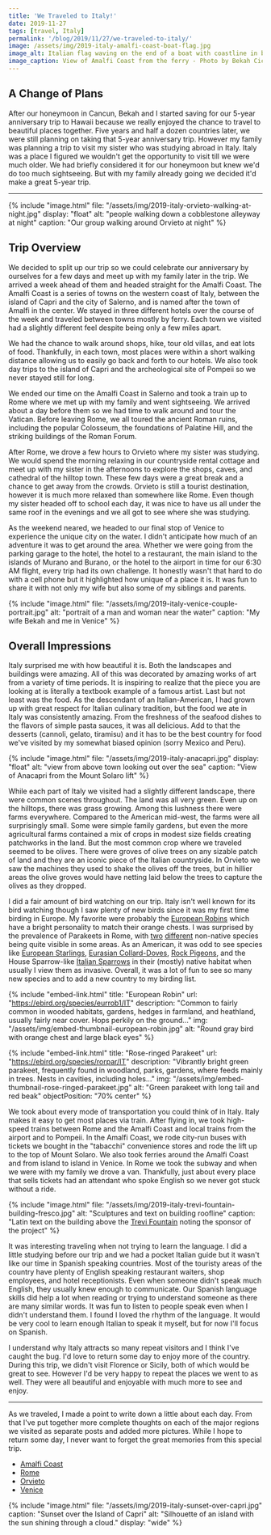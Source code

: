 ```yaml
---
title: 'We Traveled to Italy!'
date: 2019-11-27
tags: [travel, Italy]
permalink: '/blog/2019/11/27/we-traveled-to-italy/'
image: /assets/img/2019-italy-amalfi-coast-boat-flag.jpg
image_alt: Italian flag waving on the end of a boat with coastline in background.
image_caption: View of Amalfi Coast from the ferry - Photo by Bekah Ciccarello
---
```


## A Change of Plans

After our honeymoon in Cancun, Bekah and I started saving for our 5-year anniversary trip to Hawaii because we really enjoyed the chance to travel to beautiful places together. Five years and half a dozen countries later, we were still planning on taking that 5-year anniversary trip. However my family was planning a trip to visit my sister who was studying abroad in Italy. Italy was a place I figured we wouldn't get the opportunity to visit till we were much older. We had briefly considered it for our honeymoon but knew we'd do too much sightseeing. But with my family already going we decided it'd make a great 5-year trip.

---

{% include "image.html"
    file: "/assets/img/2019-italy-orvieto-walking-at-night.jpg"
    display: "float"
    alt: "people walking down a cobblestone alleyway at night"
    caption: "Our group walking around Orvieto at night"
%}

## Trip Overview

We decided to split up our trip so we could celebrate our anniversary by ourselves for a few days and meet up with my family later in the trip. We arrived a week ahead of them and headed straight for the Amalfi Coast. The Amalfi Coast is a series of towns on the western coast of Italy, between the island of Capri and the city of Salerno, and is named after the town of Amalfi in the center. We stayed in three different hotels over the course of the week and traveled between towns mostly by ferry. Each town we visited had a slightly different feel despite being only a few miles apart.

We had the chance to walk around shops, hike, tour old villas, and eat lots of food. Thankfully, in each town, most places were within a short walking distance allowing us to easily go back and forth to our hotels. We also took day trips to the island of Capri and the archeological site of Pompeii so we never stayed still for long.

We ended our time on the Amalfi Coast in Salerno and took a train up to Rome where we met up with my family and went sightseeing. We arrived about a day before them so we had time to walk around and tour the Vatican. Before leaving Rome, we all toured the ancient Roman ruins, including the popular Colosseum, the foundations of Palatine Hill, and the striking buildings of the Roman Forum.

After Rome, we drove a few hours to Orvieto where my sister was studying. We would spend the morning relaxing in our countryside rental cottage and meet up with my sister in the afternoons to explore the shops, caves, and cathedral of the hilltop town. These few days were a great break and a chance to get away from the crowds. Orvieto is still a tourist destination, however it is much more relaxed than somewhere like Rome. Even though my sister headed off to school each day, it was nice to have us all under the same roof in the evenings and we all got to see where she was studying.

As the weekend neared, we headed to our final stop of Venice to experience the unique city on the water. I didn't anticipate how much of an adventure it was to get around the area. Whether we were going from the parking garage to the hotel, the hotel to a restaurant, the main island to the islands of Murano and Burano, or the hotel to the airport in time for our 6:30 AM flight, every trip had its own challenge. It honestly wasn't that hard to do with a cell phone but it highlighted how unique of a place it is. It was fun to share it with not only my wife but also some of my siblings and parents.

{% include "image.html"
    file: "/assets/img/2019-italy-venice-couple-portrait.jpg"
    alt: "portrait of a man and woman near the water"
    caption: "My wife Bekah and me in Venice"
%}

## Overall Impressions

Italy surprised me with how beautiful it is. Both the landscapes and buildings were amazing. All of this was decorated by amazing works of art from a variety of time periods. It is inspiring to realize that the piece you are looking at is literally a textbook example of a famous artist. Last but not least was the food. As the descendant of an Italian-American, I had grown up with great respect for Italian culinary tradition, but the food we ate in Italy was consistently amazing. From the freshness of the seafood dishes to the flavors of simple pasta sauces, it was all delicious. Add to that the desserts (cannoli, gelato, tiramisu) and it has to be the best country for food we've visited by my somewhat biased opinion (sorry Mexico and Peru).

{% include "image.html"
    file: "/assets/img/2019-italy-anacapri.jpg"
    display: "float"
    alt: "view from above town looking out over the sea"
    caption: "View of Anacapri from the Mount Solaro lift"
%}

While each part of Italy we visited had a slightly different landscape, there were common scenes throughout. The land was all very green. Even up on the hilltops, there was grass growing. Among this lushness there were farms everywhere. Compared to the American mid-west, the farms were all surprisingly small. Some were simple family gardens, but even the more agricultural farms contained a mix of crops in modest size fields creating patchworks in the land. But the most common crop where we traveled seemed to be olives. There were groves of olive trees on any sizable patch of land and they are an iconic piece of the Italian countryside. In Orvieto we saw the machines they used to shake the olives off the trees, but in hillier areas the olive groves would have netting laid below the trees to capture the olives as they dropped.

I did a fair amount of bird watching on our trip. Italy isn't well known for its bird watching though I saw plenty of new birds since it was my first time birding in Europe. My favorite were probably the [European Robins](https://ebird.org/species/eurrob1/IT) which have a bright personality to match their orange chests. I was surprised by the prevalence of Parakeets in Rome, with [two](https://ebird.org/species/rorpar/IT) [different](https://ebird.org/species/monpar/IT) non-native species being quite visible in some areas. As an American, it was odd to see species like [European Starlings](https://ebird.org/species/eursta/IT), [Eurasian Collard-Doves](https://ebird.org/species/eucdov/IT), [Rock Pigeons](https://ebird.org/species/rocpig/IT), and the House Sparrow-like [Italian Sparrows](https://ebird.org/species/itaspa1/IT) in their (mostly) native habitat when usually I view them as invasive. Overall, it was a lot of fun to see so many new species and to add a new country to my birding list.

{% include "embed-link.html"
    title: "European Robin"
    url: "https://ebird.org/species/eurrob1/IT"
    description: "Common to fairly common in wooded habitats, gardens, hedges in farmland, and heathland, usually fairly near cover. Hops perkily on the ground…"
    img: "/assets/img/embed-thumbnail-european-robin.jpg"
    alt: "Round gray bird with orange chest and large black eyes"
%}

{% include "embed-link.html"
    title: "Rose-ringed Parakeet"
    url: "https://ebird.org/species/rorpar/IT"
    description: "Vibrantly bright green parakeet, frequently found in woodland, parks, gardens, where feeds mainly in trees. Nests in cavities, including holes…"
    img: "/assets/img/embed-thumbnail-rose-ringed-parakeet.jpg"
    alt: "Green parakeet with long tail and red beak"
    objectPosition: "70% center"
%}

We took about every mode of transportation you could think of in Italy. Italy makes it easy to get most places via train. After flying in, we took high-speed trains between Rome and the Amalfi Coast and local trains from the airport and to Pompeii. In the Amalfi Coast, we rode city-run buses with tickets we bought in the "tabacchi" convenience stores and rode the lift up to the top of Mount Solaro. We also took ferries around the Amalfi Coast and from island to island in Venice. In Rome we took the subway and when we were with my family we drove a van. Thankfully, just about every place that sells tickets had an attendant who spoke English so we never got stuck without a ride.

{% include "image.html"
    file: "/assets/img/2019-italy-trevi-fountain-building-fresco.jpg"
    alt: "Sculptures and text on building roofline"
    caption: "Latin text on the building above the [Trevi Fountain](https://en.wikipedia.org/wiki/Trevi_Fountain) noting the sponsor of the project"
%}

It was interesting traveling when not trying to learn the language. I did a little studying before our trip and we had a pocket Italian guide but it wasn't like our time in Spanish speaking countries. Most of the touristy areas of the country have plenty of English speaking restaurant waiters, shop employees, and hotel receptionists. Even when someone didn't speak much English, they usually knew enough to communicate. Our Spanish language skills did help a lot when reading or trying to understand someone as there are many similar words. It was fun to listen to people speak even when I didn't understand them. I found I loved the rhythm of the language. It would be very cool to learn enough Italian to speak it myself, but for now I'll focus on Spanish.

I understand why Italy attracts so many repeat visitors and I think I've caught the bug. I'd love to return some day to enjoy more of the country. During this trip, we didn't visit Florence or Sicily, both of which would be great to see. However I'd be very happy to repeat the places we went to as well. They were all beautiful and enjoyable with much more to see and enjoy.

---

As we traveled, I made a point to write down a little about each day. From that I've put together more complete thoughts on each of the major regions we visited as separate posts and added more pictures. While I hope to return some day, I never want to forget the great memories from this special trip.

- [Amalfi Coast](/blog/2019/11/28/anniversary-on-the-amalfi-coast/)
- [Rome](/blog/2020/02/06/rome-is-a-work-of-art/)
- [Orvieto](/blog/2020/03/15/relaxing-in-the-orvieto-countryside/)
- [Venice](/blog/2020/04/09/a-weekend-in-venice/)

{% include "image.html"
    file: "/assets/img/2019-italy-sunset-over-capri.jpg"
    caption: "Sunset over the Island of Capri"
    alt: "Silhouette of an island with the sun shining through a cloud."
    display: "wide"
%}

